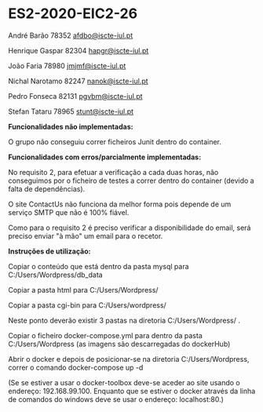 # ES2-2020-EIC2-26 
André Barão 78352 afdbo@iscte-iul.pt

Henrique Gaspar 82304 hapgr@iscte-iul.pt

João Faria 78980 jmjmf@iscte-iul.pt

Nichal Narotamo 82247 nanok@iscte-iul.pt

Pedro Fonseca 82131 pgvbm@iscte-iul.pt

Stefan Tataru 78965 stunt@iscte-iul.pt


 **Funcionalidades não implementadas:**

O grupo não conseguiu correr ficheiros Junit dentro do container.




**Funcionalidades com erros/parcialmente implementadas:**

No requisito 2, para efetuar a verificação a cada duas horas, não conseguimos por o ficheiro de testes a correr dentro do container
(devido a falta de dependências).

O site ContactUs não funciona da melhor forma pois depende de um serviço SMTP que não é 100% fiável.

Como para o requisito 2 é preciso verificar a disponibilidade do email, será preciso enviar "à mão" um email para o recetor.





**Instruções de utilização:**

Copiar o conteúdo que está dentro da pasta mysql para C:/Users/Wordpress/db_data

Copiar a pasta html para C:/Users/Wordpress/

Copiar a pasta cgi-bin para C:/Users/wordpress/

Neste ponto deverão existir 3 pastas na diretoria C:/Users/Wordpress/ .

Copiar o ficheiro docker-compose.yml para dentro da pasta C:/Users/Wordpress (as imagens são descarregadas do dockerHub)

Abrir o docker e depois de posicionar-se na diretoria C:/Users/Wordpress, correr o comando docker-compose up -d

(Se se estiver a usar o docker-toolbox deve-se aceder ao site usando o endereço: 192.168.99.100. Enquanto que se estiver o docker através da linha de comandos do windows deve se usar o endereço: localhost:80.)



